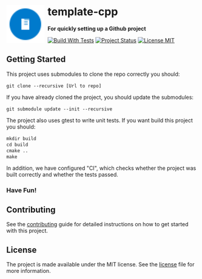 <div align="left">
  <img title="title" src="./assets/icon.svg" alt="icon" align="left" width="100" style="padding-right: 1ch">
  <h1>template-cpp</h1>
  <p><strong>For quickly setting up a Github project</strong></p>
</div>

[![Build With Tests](https://github.com/jaroslawroszyk/template-cpp/actions/workflows/Ci.yml/badge.svg?branch=main)](https://github.com/jaroslawroszyk/template-cpp/actions/workflows/Ci.yml)
[![Project Status](https://www.repostatus.org/badges/latest/active.svg)](https://www.repostatus.org/#active)
[![License MIT](https://img.shields.io/badge/license-MIT-blue)](#license)

## Getting Started

This project uses submodules to clone the repo correctly you should:
```
git clone --recursive [Url to repo]
```

If you have already cloned the project, you should update the submodules:
```
git submodule update --init --recursive
```

The project also uses gtest to write unit tests.
If you want build this project you should:

```
mkdir build
cd build
cmake ..
make
```

In addition, we have configured "CI", which checks whether the project was built correctly and whether the tests passed.

### Have Fun!

## Contributing

See the [contributing](Contributing.md) guide for detailed instructions on how to get started with this project.

## License

The project is made available under the MIT license. See the [license](LICENSE) file for more information.
